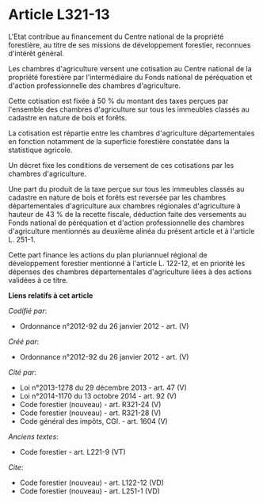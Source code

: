 # Article L321-13

L'Etat contribue au financement du Centre national de la propriété forestière, au titre de ses missions de développement
forestier, reconnues d'intérêt général. 

Les chambres d'agriculture versent une cotisation au Centre national de la propriété forestière par l'intermédiaire du Fonds
national de péréquation et d'action professionnelle des chambres d'agriculture. 

Cette cotisation est fixée à 50 % du montant des taxes perçues par l'ensemble des chambres d'agriculture sur tous les
immeubles classés au cadastre en nature de bois et forêts. 

La cotisation est répartie entre les chambres d'agriculture départementales en fonction notamment de la superficie forestière
constatée dans la statistique agricole. 

Un décret fixe les conditions de versement de ces cotisations par les chambres d'agriculture. 

Une part du produit de la taxe perçue sur tous les immeubles classés au cadastre en nature de bois et forêts est reversée par
les chambres départementales d'agriculture aux chambres régionales d'agriculture à hauteur de 43 % de la recette fiscale,
déduction faite des versements au Fonds national de péréquation et d'action professionnelle des chambres d'agriculture
mentionnés au deuxième alinéa du présent article et à l'article L. 251-1. 

Cette part finance les actions du plan pluriannuel régional de développement forestier mentionné à l'article L. 122-12, et en
priorité les dépenses des chambres départementales d'agriculture liées à des actions validées à ce titre.

**Liens relatifs à cet article**

_Codifié par_:

  - Ordonnance n°2012-92 du 26 janvier 2012 - art. (V)

_Créé par_:

  - Ordonnance n°2012-92 du 26 janvier 2012 - art. (V)

_Cité par_:

  - Loi n°2013-1278 du 29 décembre 2013 - art. 47 (V)
  - Loi n°2014-1170 du 13 octobre 2014 - art. 92 (V)
  - Code forestier (nouveau) - art. R321-24 (V)
  - Code forestier (nouveau) - art. R321-28 (V)
  - Code général des impôts, CGI. - art. 1604 (V)

_Anciens textes_:

  - Code forestier - art. L221-9 (VT)

_Cite_:

  - Code forestier (nouveau) - art. L122-12 (VD)
  - Code forestier (nouveau) - art. L251-1 (VD)
